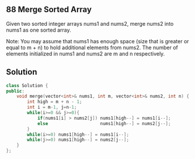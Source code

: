 ## 88	Merge Sorted Array
Given two sorted integer arrays nums1 and nums2, merge nums2 into nums1 as one sorted array.

Note:
You may assume that nums1 has enough space (size that is greater or equal to m + n) to hold additional elements from nums2. The number of elements initialized in nums1 and nums2 are m and n respectively.

## Solution
```C++
class Solution {
public:
    void merge(vector<int>& nums1, int m, vector<int>& nums2, int n) {
        int high = m + n - 1;
        int i = m-1, j=n-1;
        while(i>=0 && j>=0){
        	if(nums1[i] > nums2[j]) nums1[high--] = nums1[i--];
        	else 					nums1[high--] = nums2[j--];
    	}	
    	while(i>=0) nums1[high--] = nums1[i--];
    	while(j>=0) nums1[high--] = nums2[j--];
    }
};
```